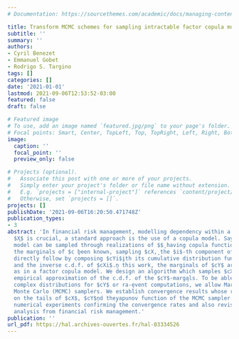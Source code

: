 ```yaml
---
# Documentation: https://sourcethemes.com/academic/docs/managing-content/

title: Transform MCMC schemes for sampling intractable factor copula models
subtitle: ''
summary: ''
authors:
- Cyril Benezet
- Emmanuel Gobet
- Rodrigo S. Targino
tags: []
categories: []
date: '2021-01-01'
lastmod: 2021-09-06T12:53:52-03:00
featured: false
draft: false

# Featured image
# To use, add an image named `featured.jpg/png` to your page's folder.
# Focal points: Smart, Center, TopLeft, Top, TopRight, Left, Right, BottomLeft, Bottom, BottomRight.
image:
  caption: ''
  focal_point: ''
  preview_only: false

# Projects (optional).
#   Associate this post with one or more of your projects.
#   Simply enter your project's folder or file name without extension.
#   E.g. `projects = ["internal-project"]` references `content/project/deep-learning/index.md`.
#   Otherwise, set `projects = []`.
projects: []
publishDate: '2021-09-06T16:20:50.471748Z'
publication_types:
- 3
abstract: 'In financial risk management, modelling dependency within a random vector
  $X̧$ is crucial, a standard approach is the use of a copula model. Say the copula
  model can be sampled through realizations of $$̧ having copula function $C$: had
  the marginals of $c ̧been known, sampling $cX,̧ the $i$-th component of $cX$w̧ould
  directly follow by composing $cYi$i̧th its cumulative distribution function (c.d.f.)
  and the inverse c.d.f. of $cXi$.ņ this work, the marginals of $cY$ arņot explicit,
  as in a factor copula model. We design an algorithm which samples $cX$ thrģh an
  empirical approximation of the c.d.f. of the $cY$-marga̧ls. To be able to handle
  complex distributions for $cY$ or ra-̧event computations, we allow Markov Chain
  Monte Carlo (MCMC) samplers. We establish convergence results whose rates depend
  on the tails of $cX$, $cY$ņd they̧apunov function of the MCMC sampler. We present
  numerical experiments confirming the convergence rates and also revisit a real data
  analysis from financial risk management.'
publication: ''
url_pdf: https://hal.archives-ouvertes.fr/hal-03334526
---
```

